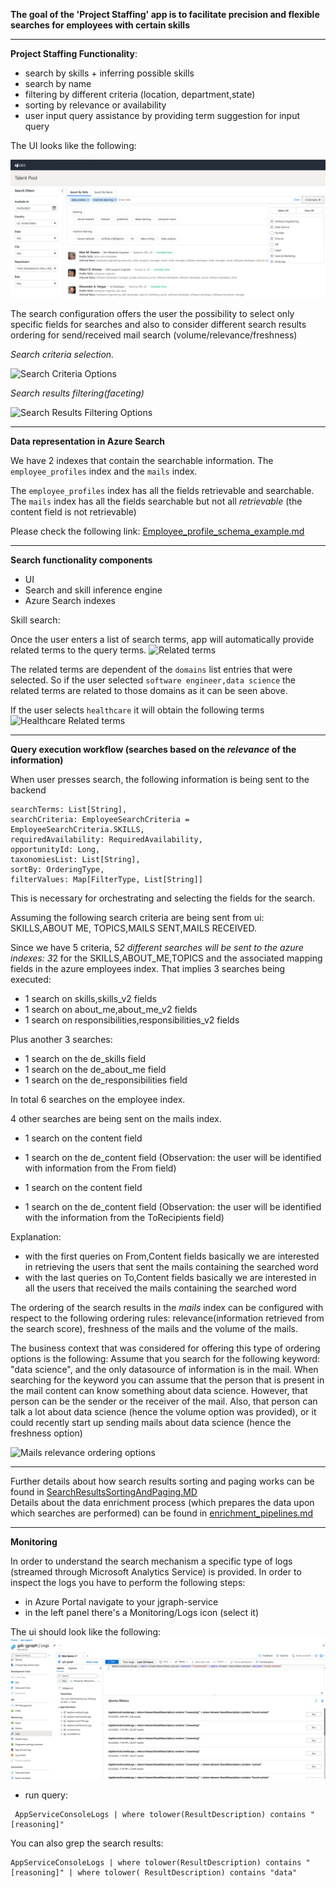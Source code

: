 **The goal of the 'Project Staffing' app is to facilitate precision and flexible searches for employees with certain
skills**

------------

**Project Staffing Functionality**:

- search by skills + inferring possible skills
- search by name
- filtering by different criteria (location, department,state)
- sorting by relevance or availability
- user input query assistance by providing term suggestion for input query

The UI looks like the following:

![Project Staffing Main Page](imgs/project_staffing_main_page.png "Project Staffing main page")

The search configuration offers the user the possibility to select only specific fields for searches and also to
consider different search results ordering for send/received mail search (volume/relevance/freshness)

*Search criteria selection.*

![Search Criteria Options](./imgs/search_criteria.png "search criteria")

*Search results filtering(faceting)*

![Search Results Filtering Options](./imgs/search_results_facets.png "search results filter")


------------

**Data representation in Azure Search**

We have 2 indexes that contain the searchable information. The ``employee_profiles`` index and the ``mails`` index.

The ``employee_profiles`` index has all the fields retrievable and searchable. The ``mails`` index has all the fields
searchable but not all _retrievable_ (the content field is not retrievable)

Please check the following link: [Employee_profile_schema_example.md](Employee_profile_schema_example.md)


------------
**Search functionality components**

- UI
- Search and skill inference engine
- Azure Search indexes

Skill search:

Once the user enters a list of search terms, app will automatically provide related terms to the query terms.
![Related terms](./imgs/related_terms.png "related terms")

The related terms are dependent of the ``domains`` list entries that were selected. So if the user
selected ``software engineer,data science`` the related terms are related to those domains as it can be seen above.

If the user selects ``healthcare`` it will obtain the following terms
![Healthcare Related terms](./imgs/healthcare_related_terms.png "related terms")


------------

**Query execution workflow (searches based on the _relevance_ of the information)**

When user presses search, the following information is being sent to the backend

```
searchTerms: List[String],
searchCriteria: EmployeeSearchCriteria = EmployeeSearchCriteria.SKILLS,
requiredAvailability: RequiredAvailability,
opportunityId: Long,
taxonomiesList: List[String],
sortBy: OrderingType,
filterValues: Map[FilterType, List[String]] 
```

This is necessary for orchestrating and selecting the fields for the search.

Assuming the following search criteria are being sent from ui: SKILLS,ABOUT ME, TOPICS,MAILS SENT,MAILS RECEIVED.

Since we have 5 criteria, 5*2 different searches will be sent to the azure indexes:
3*2 for the SKILLS,ABOUT_ME,TOPICS and the associated mapping fields in the azure employees index. That implies 3
searches being executed:

- 1 search on skills,skills_v2 fields
- 1 search on about_me,about_me_v2 fields
- 1 search on responsibilities,responsibilities_v2 fields

Plus another 3 searches:

- 1 search on the de_skills field
- 1 search on the de_about_me field
- 1 search on the de_responsibilities field

In total 6 searches on the employee index.

4 other searches are being sent on the mails index.

- 1 search on the content field
- 1 search on the de_content field
  (Observation: the user will be identified with information from the From field)

- 1 search on the content field
- 1 search on the de_content field
  (Observation: the user will be identified with the information from the ToRecipients field)

Explanation:

- with the first queries on From,Content fields basically we are interested in retrieving the users that sent the mails
  containing the searched word
- with the last queries on To,Content fields basically we are interested in all the users that received the mails
  containing the searched word

The ordering of the search results in the _mails_ index can be configured with respect to the following ordering rules:
relevance(information retrieved from the search score), freshness of the mails and the volume of the mails.

The business context that was considered for offering this type of ordering options is the following:
Assume that you search for the following keyword: "data science", and the only datasource of information is in the mail.
When searching for the keyword you can assume that the person that is present in the mail content can know something
about data science. However, that person can be the sender or the receiver of the mail. Also, that person can talk a lot
about data science (hence the volume option was provided), or it could recently start up sending mails about data
science (hence the freshness option)

![Mails relevance ordering options](./imgs/mails_search_settings.png "mails search settings")

------------

Further details about how search results sorting and paging works can be found in [SearchResultsSortingAndPaging.MD](./SearchResultsSortingAndPaging.MD)  
Details about the data enrichment process (which prepares the data upon which searches are performed) can be found in [enrichment_pipelines.md](./enrichment_pipelines.md)

------------

**Monitoring**

In order to understand the search mechanism a specific type of logs (streamed through Microsoft Analytics Service)
is provided.
In order to inspect the logs you have to perform the following steps:
- in Azure Portal navigate to your jgraph-service
- in the left panel there's a Monitoring/Logs icon (select it)
  

The ui should look like the following:
![Logging interface](./imgs/tracing.png "logging interface")


- run query:
```
 AppServiceConsoleLogs | where tolower(ResultDescription) contains "[reasoning]" 
```

You can also grep the search results:
```
AppServiceConsoleLogs | where tolower(ResultDescription) contains "[reasoning]" | where tolower( ResultDescription) contains "data"
```

